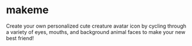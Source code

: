 # makeme
Create your own personalized cute creature avatar icon by cycling through a variety of eyes, mouths, and background animal faces to make your new best friend!

